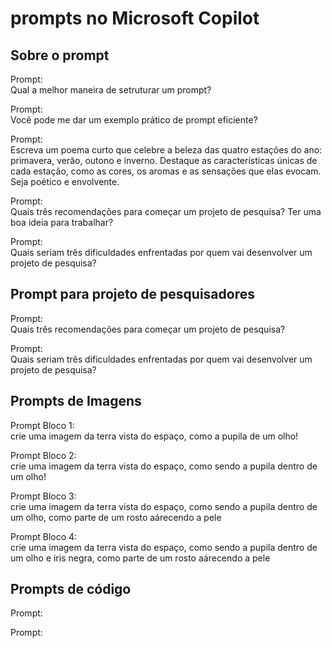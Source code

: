 # prompts no Microsoft Copilot 

## Sobre o prompt

Prompt:  
Qual a melhor maneira de setruturar um prompt?  

Prompt:    
Você pode me dar um exemplo prático de prompt eficiente?  

Prompt:  
Escreva um poema curto que celebre a beleza das quatro estações do ano: primavera, verão, outono e inverno. Destaque as características únicas de cada estação, como as cores, os aromas e as sensações que elas evocam. Seja poético e envolvente.  

Prompt:  
Quais três recomendações para começar um projeto de pesquisa? Ter uma boa ideia para trabalhar?  

Prompt:  
Quais seriam três dificuldades enfrentadas por quem vai desenvolver um projeto de pesquisa?  

## Prompt para projeto de pesquisadores

Prompt:  
Quais três recomendações para começar um projeto de pesquisa?  

Prompt:  
Quais seriam três dificuldades enfrentadas por quem vai desenvolver um projeto de pesquisa?  


## Prompts de Imagens  

Prompt Bloco 1:  
crie uma imagem da terra vista do espaço, como a pupila de um olho!  

Prompt Bloco 2:  
crie uma imagem da terra vista do espaço, como sendo a pupila dentro de um olho!  

Prompt Bloco 3:  
crie uma imagem da terra vista do espaço, como sendo a pupila dentro de um olho, como parte de um rosto aárecendo a pele

Prompt Bloco 4:  
crie uma imagem da terra vista do espaço, como sendo a pupila dentro de um olho e iris negra, como parte de um rosto aárecendo a pele

## Prompts de código  

Prompt:  

Prompt:  



